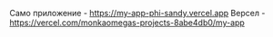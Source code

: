 Само приложение - https://my-app-phi-sandy.vercel.app
Версел - https://vercel.com/monkaomegas-projects-8abe4db0/my-app
